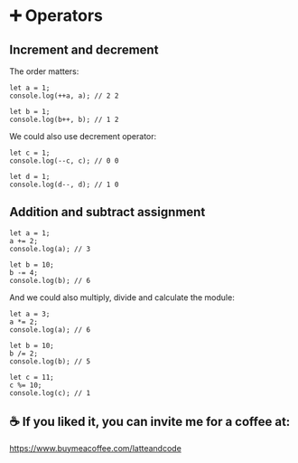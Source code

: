 # ➕ Operators

## Increment and decrement

The order matters:

```
let a = 1;
console.log(++a, a); // 2 2

let b = 1;
console.log(b++, b); // 1 2
```

We could also use decrement operator:

```
let c = 1;
console.log(--c, c); // 0 0

let d = 1;
console.log(d--, d); // 1 0
```

## Addition and subtract assignment

```
let a = 1;
a += 2;
console.log(a); // 3

let b = 10;
b -= 4;
console.log(b); // 6
```

And we could also multiply, divide and calculate the module:

```
let a = 3;
a *= 2;
console.log(a); // 6

let b = 10;
b /= 2;
console.log(b); // 5

let c = 11;
c %= 10;
console.log(c); // 1
```

## ☕️ If you liked it, you can invite me for a coffee at:

https://www.buymeacoffee.com/latteandcode

